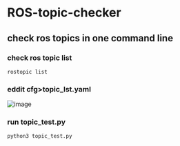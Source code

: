 # ROS-topic-checker

## check ros topics in one command line

### check ros topic list

`rostopic list`

### eddit cfg>topic_lst.yaml
![image](https://user-images.githubusercontent.com/71426994/212573505-fe92ec75-232e-420e-9dbf-936da1726fd6.png)


### run topic_test.py
`python3 topic_test.py`
